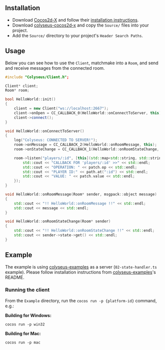 ## Installation

- Download [Cocos2d-X](http://www.cocos2d-x.org/download) and follow their [installation instructions](https://github.com/cocos2d/cocos2d-x#download-stable-versions).
- Download [colyseus-cocos2d-x](https://github.com/colyseus/colyseus-cocos2d-x/archive/master.zip) and copy the `Source/` files into your project.
- Add the `Source/` directory to your project's `Header Search Paths`.

## Usage

Below you can see how to use the `Client`, matchmake into a `Room`, and send and
receive messages from the connected room.

```cpp
#include "Colyseus/Client.h";

Client* client;
Room* room;

bool HelloWorld::init()
{
    client = new Client("ws://localhost:2667");
    client->onOpen = CC_CALLBACK_0(HelloWorld::onConnectToServer, this);
    client->connect();
}

void HelloWorld::onConnectToServer()
{
    log("Colyseus: CONNECTED TO SERVER!");
    room->onMessage = CC_CALLBACK_2(HelloWorld::onRoomMessage, this);
    room->onStateChange = CC_CALLBACK_1(HelloWorld::onRoomStateChange, this);

    room->listen("players/:id", [this](std::map<std::string, std::string> path, PatchObject patch) -> void {
        std::cout << "CALLBACK FOR 'players/:id' >>" << std::endl;
        std::cout << "OPERATION: " << patch.op << std::endl;
        std::cout << "PLAYER ID:" << path.at(":id") << std::endl;
        std::cout << "VALUE: " << patch.value << std::endl;
    });
}

void HelloWorld::onRoomMessage(Room* sender, msgpack::object message)
{
    std::cout << "!! HelloWorld::onRoomMessage !!" << std::endl;
    std::cout << message << std::endl;
}

void HelloWorld::onRoomStateChange(Room* sender)
{
    std::cout << "!! HelloWorld::onRoomStateChange !!" << std::endl;
    std::cout << sender->state->get() << std::endl;
}
```

## Example

The example is using [colyseus-examples](https://github.com/colyseus/colyseus-examples) as a server (`02-state-handler.ts` example). Please follow installation instructions from [colyseus-examples](https://github.com/colyseus/colyseus-examples)'s README.

### Running the client

From the `Example` directory, run the `cocos run -p {platform-id}` command,
e.g.:

**Building for Windows:**

```
cocos run -p win32
```

**Building for Mac:**

```
cocos run -p mac
```